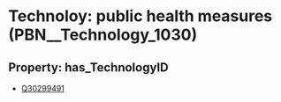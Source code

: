 # Technoloy: __public health measures__ (PBN__Technology_1030)

## Property: has_TechnologyID

* [Q30299491](Q30299491)

